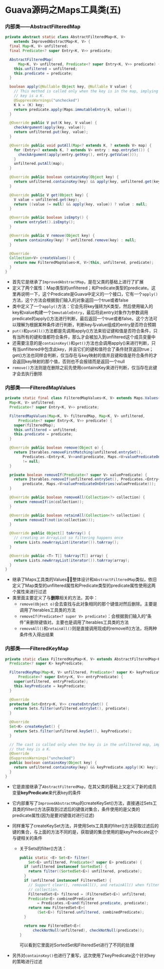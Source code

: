 # Guava源码之Maps工具类(五)

### 内部类——AbstractFilteredMap

```java
private abstract static class AbstractFilteredMap<K, V>
    extends ImprovedAbstractMap<K, V> {
  final Map<K, V> unfiltered;
  final Predicate<? super Entry<K, V>> predicate;

  AbstractFilteredMap(
      Map<K, V> unfiltered, Predicate<? super Entry<K, V>> predicate) {
    this.unfiltered = unfiltered;
    this.predicate = predicate;
  }

  boolean apply(@Nullable Object key, @Nullable V value) {
    // This method is called only when the key is in the map, implying that
    // key is a K.
    @SuppressWarnings("unchecked")
    K k = (K) key;
    return predicate.apply(Maps.immutableEntry(k, value));
  }

  @Override public V put(K key, V value) {
    checkArgument(apply(key, value));
    return unfiltered.put(key, value);
  }

  @Override public void putAll(Map<? extends K, ? extends V> map) {
    for (Entry<? extends K, ? extends V> entry : map.entrySet()) {
      checkArgument(apply(entry.getKey(), entry.getValue()));
    }
    unfiltered.putAll(map);
  }

  @Override public boolean containsKey(Object key) {
    return unfiltered.containsKey(key) && apply(key, unfiltered.get(key));
  }

  @Override public V get(Object key) {
    V value = unfiltered.get(key);
    return ((value != null) && apply(key, value)) ? value : null;
  }

  @Override public boolean isEmpty() {
    return entrySet().isEmpty();
  }

  @Override public V remove(Object key) {
    return containsKey(key) ? unfiltered.remove(key) : null;
  }

  @Override
  Collection<V> createValues() {
    return new FilteredMapValues<K, V>(this, unfiltered, predicate);
  }
}
```

- 首先它是继承了`ImprovedAbstractMap`，是在父类的基础上进行了扩展
- 定义了两个属性：Map类型的unfiltered；和Predicate类型的predicate。这里再说明一下，这个Predicate是Guava中定义的一个接口，它有一个`apply()`方法，这个方法会根据我们输入的对象返回一个true或者false
- 类中定义了一个`apply()`方法：它会先将key强转为K类型，然后使用输入的key和value构建一个`ImmutableEntry`，最后将此entry对象作为参数调用predicate的apply()方法进行判断，最后返回一个true或者false。这个方法可以理解为根据某种条件进行判断，判断key与value组成的entry是否符合预期
- `put()`和`putAll()`方法都是先调用apply()方法来验证键和值是否符合条件，只有当所有的键和值都符合条件，那么才会被加入到unfiltered这个成员变量中
- 还需要注意的是`containsKey()`和`get()`方法也会调用apply()来进行判断，只有当unfiltered中包含此key，并且它们的键和值符合了条件财货返回true；get()方法也同样会判断，仅当存在与key映射的值并且键和值是符合条件的才会返回key映射的那个值，否则也不会报错而是返回一个null
- `remove()`方法则是在删除之前先使用containsKey来进行判断，仅当存在此键才会去执行删除



### 内部类——FilteredMapValues

```java
private static final class FilteredMapValues<K, V> extends Maps.Values<K, V> {
  Map<K, V> unfiltered;
  Predicate<? super Entry<K, V>> predicate;

  FilteredMapValues(Map<K, V> filteredMap, Map<K, V> unfiltered,
      Predicate<? super Entry<K, V>> predicate) {
    super(filteredMap);
    this.unfiltered = unfiltered;
    this.predicate = predicate;
  }

  @Override public boolean remove(Object o) {
    return Iterables.removeFirstMatching(unfiltered.entrySet(),
        Predicates.<Entry<K, V>>and(predicate, Maps.<V>valuePredicateOnEntries(equalTo(o))))
        != null;
  }

  private boolean removeIf(Predicate<? super V> valuePredicate) {
    return Iterables.removeIf(unfiltered.entrySet(), Predicates.<Entry<K, V>>and(
        predicate, Maps.<V>valuePredicateOnEntries(valuePredicate)));
  }

  @Override public boolean removeAll(Collection<?> collection) {
    return removeIf(in(collection));
  }

  @Override public boolean retainAll(Collection<?> collection) {
    return removeIf(not(in(collection)));
  }

  @Override public Object[] toArray() {
    // creating an ArrayList so filtering happens once
    return Lists.newArrayList(iterator()).toArray();
  }

  @Override public <T> T[] toArray(T[] array) {
    return Lists.newArrayList(iterator()).toArray(array);
  }
}
```

- 继承了Maps工具类的Values，整体设计和`AbstractFilteredMap`类似，依旧定义了Map类型的unfiltered属性和Predicate类型的predicate属性使用这两个属性来进行过滤
- 类里面主要定义了与**删除**相关的方法，其中：
  - `remove(Object o)`会去查找与此对象相同的那个键值对然后删除。主要是调用了Iterables工具类的方法
  - `removeIf(Predicate<? super V> predicate)`：会根据我们输入的“条件”来删除键值对。主要也是调用了Iterables工具类的方法
  - `removeAll()`和`retainAll()`则是直接调用现成的removeIf()方法，将两种条件传入得出结果



### 内部类——FilteredKeyMap

```java
private static class FilteredKeyMap<K, V> extends AbstractFilteredMap<K, V> {
  Predicate<? super K> keyPredicate;

  FilteredKeyMap(Map<K, V> unfiltered, Predicate<? super K> keyPredicate,
      Predicate<? super Entry<K, V>> entryPredicate) {
    super(unfiltered, entryPredicate);
    this.keyPredicate = keyPredicate;
  }

  @Override
  protected Set<Entry<K, V>> createEntrySet() {
    return Sets.filter(unfiltered.entrySet(), predicate);
  }

  @Override
  Set<K> createKeySet() {
    return Sets.filter(unfiltered.keySet(), keyPredicate);
  }

  // The cast is called only when the key is in the unfiltered map, implying
  // that key is a K.
  @Override
  @SuppressWarnings("unchecked")
  public boolean containsKey(Object key) {
    return unfiltered.containsKey(key) && keyPredicate.apply((K) key);
  }
}
```

- 它是直接继承了`AbstractFilteredMap`，在其父类的基础上又定义了新的成员变量**keyPredicate**来代表key的条件

- 它内部重写了`ImprovedAbstractMap`的createKeySet()方法，直接通过Sets工具类的filter()方法获取到过滤后的键值对集合，条件使用的是父类的predicate属性(因为是要对键值对进行过滤)

- 同样重写了createKeySet方法，并使用Sets工具类的filter()方法获取过滤后的键的集合，与上面的方法不同的是，获取键的集合使用的是keyPredicate这个与键相关的条件

  - 关于Sets的filter()方法：

    ```java
    public static <E> Set<E> filter(
        Set<E> unfiltered, Predicate<? super E> predicate) {
      if (unfiltered instanceof SortedSet) {
        return filter((SortedSet<E>) unfiltered, predicate);
      }
      if (unfiltered instanceof FilteredSet) {
        // Support clear(), removeAll(), and retainAll() when filtering a filtered
        // collection.
        FilteredSet<E> filtered = (FilteredSet<E>) unfiltered;
        Predicate<E> combinedPredicate
            = Predicates.<E>and(filtered.predicate, predicate);
        return new FilteredSet<E>(
            (Set<E>) filtered.unfiltered, combinedPredicate);
      }
    
      return new FilteredSet<E>(
          checkNotNull(unfiltered), checkNotNull(predicate));
    }
    ```

    可以看到它里面对SortedSet和FilteredSet进行了不同的处理

- 另外对`containsKey()`也进行了重写，这次使用了keyPredicate这个针对key的策略进行过滤

